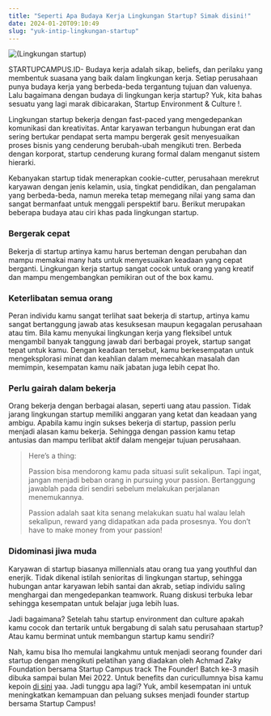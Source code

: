 ```yaml
---
title: "Seperti Apa Budaya Kerja Lingkungan Startup? Simak disini!"
date: 2024-01-20T09:10:49
slug: "yuk-intip-lingkungan-startup"
---
```

![(Lingkungan startup)](/uploads/2022/12/lingkungan-startup-1024x449.png)

STARTUPCAMPUS.ID- Budaya kerja adalah sikap, beliefs, dan perilaku yang membentuk suasana yang baik dalam lingkungan kerja. Setiap perusahaan punya budaya kerja yang berbeda-beda tergantung tujuan dan valuenya. Lalu bagaimana dengan budaya di lingkungan kerja startup? Yuk, kita bahas sesuatu yang lagi marak dibicarakan, Startup Environment & Culture !.

Lingkungan startup bekerja dengan fast-paced yang mengedepankan komunikasi dan kreativitas. Antar karyawan terbangun hubungan erat dan sering bertukar pendapat serta mampu bergerak gesit menyesuaikan proses bisnis yang cenderung berubah-ubah mengikuti tren. Berbeda dengan korporat, startup cenderung kurang formal dalam menganut sistem hierarki. 

Kebanyakan startup tidak menerapkan cookie-cutter, perusahaan merekrut karyawan dengan jenis kelamin, usia, tingkat pendidikan, dan pengalaman yang berbeda-beda, namun mereka tetap memegang nilai yang sama dan sangat bermanfaat untuk menggali perspektif baru. Berikut merupakan beberapa budaya atau ciri khas pada lingkungan startup.

### Bergerak cepat

Bekerja di startup artinya kamu harus berteman dengan perubahan dan mampu memakai many hats untuk menyesuaikan keadaan yang cepat berganti. Lingkungan kerja startup sangat cocok untuk orang yang kreatif dan mampu mengembangkan pemikiran out of the box kamu.

### Keterlibatan semua orang

Peran individu kamu sangat terlihat saat bekerja di startup, artinya kamu sangat bertanggung jawab atas kesuksesan maupun kegagalan perusahaan atau tim. Bila kamu menyukai lingkungan kerja yang fleksibel untuk mengambil banyak tanggung jawab dari berbagai proyek, startup sangat tepat untuk kamu. Dengan keadaan tersebut, kamu berkesempatan untuk mengeksplorasi minat dan keahlian dalam memecahkan masalah dan memimpin, kesempatan kamu naik jabatan juga lebih cepat lho.

### Perlu gairah dalam bekerja

Orang bekerja dengan berbagai alasan, seperti uang atau passion. Tidak jarang lingkungan startup memiliki anggaran yang ketat dan keadaan yang ambigu. Apabila kamu ingin sukses bekerja di startup, passion perlu menjadi alasan kamu bekerja. Sehingga dengan passion kamu tetap antusias dan mampu terlibat aktif dalam mengejar tujuan perusahaan.

> Here’s a thing:
> 
> 
> 
> Passion bisa mendorong kamu pada situasi sulit sekalipun. Tapi ingat, jangan menjadi beban orang in pursuing your passion. Bertanggung jawablah pada diri sendiri sebelum melakukan perjalanan menemukannya. 
> 
> 
> 
> Passion adalah saat kita senang melakukan suatu hal walau lelah sekalipun, reward yang didapatkan ada pada prosesnya. You don’t have to make money from your passion!

### Didominasi jiwa muda

Karyawan di startup biasanya millennials atau orang tua yang youthful dan enerjik. Tidak dikenal istilah senioritas di lingkungan startup, sehingga hubungan antar karyawan lebih santai dan akrab, setiap individu saling menghargai dan mengedepankan teamwork. Ruang diskusi terbuka lebar sehingga kesempatan untuk belajar juga lebih luas.

Jadi bagaimana? Setelah tahu startup environment dan culture apakah kamu cocok dan tertarik untuk bergabung di salah satu perusahaan startup? Atau kamu berminat untuk membangun startup kamu sendiri? 

Nah, kamu bisa lho memulai langkahmu untuk menjadi seorang founder dari startup dengan mengikuti pelatihan yang diadakan oleh Achmad Zaky Foundation bersama Startup Campus track The Founder! Batch ke-3 masih dibuka sampai bulan Mei 2022. Untuk benefits dan curicullumnya bisa kamu kepoin [di sini](https://startupcampus.id/track/the-founder) yaa. Jadi tunggu apa lagi? Yuk, ambil kesempatan ini untuk meningkatkan kemampuan dan peluang sukses menjadi founder startup bersama Startup Campus!